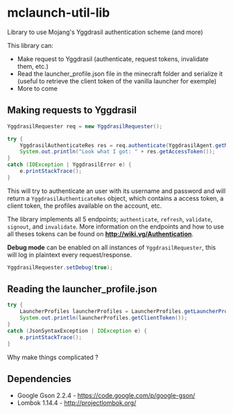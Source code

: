 # mclaunch-util-lib
Library to use Mojang's Yggdrasil authentication scheme (and more)

This library can:
* Make request to Yggdrasil (authenticate, request tokens, invalidate them, etc.)
* Read the launcher_profile.json file in the minecraft folder and serialize it (useful to retrieve the client token of the vanilla launcher for exemple)
* More to come

## Making requests to Yggdrasil

```java
YggdrasilRequester req = new YggdrasilRequester();

try {
	YggdrasilAuthenticateRes res = req.authenticate(YggdrasilAgent.getMinecraftAgent(), "<username>", "<password>", "<client token>");
	System.out.println("Look what I got: " + res.getAccessToken());
}
catch (IOException | YggdrasilError e) {
	e.printStackTrace();
}
```
This will try to authenticate an user with its username and password and will return a ``YggdrasilAuthenticateRes`` object, which contains a access token, a client token, the profiles available on the account, etc.

The library implements all 5 endpoints; ``authenticate``, ``refresh``, ``validate``, ``signout``, and ``invalidate``.
More information on the endpoints and how to use all theses tokens can be found on **http://wiki.vg/Authentication**.

**Debug mode** can be enabled on all instances of ``YggdrasilRequester``, this will log in plaintext every request/response.

```java
YggdrasilRequester.setDebug(true);
```

## Reading the launcher_profile.json

```java
try {
	LauncherProfiles launcherProfiles = LauncherProfiles.getLauncherProfiles();
	System.out.println(launcherProfiles.getClientToken());
}
catch (JsonSyntaxException | IOException e) {
	e.printStackTrace();
}
```
Why make things complicated ?

## Dependencies
* Google Gson 2.2.4 - https://code.google.com/p/google-gson/
* Lombok 1.14.4 - http://projectlombok.org/

